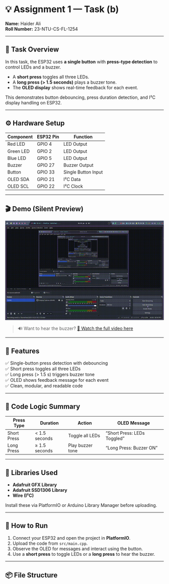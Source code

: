 # 💡 Assignment 1 — Task (b)

**Name:** Haider Ali  
**Roll Number:** 23-NTU-CS-FL-1254  

---

## 🧠 Task Overview

In this task, the ESP32 uses **a single button** with **press-type detection** to control LEDs and a buzzer.  
- A **short press** toggles all three LEDs.  
- A **long press (> 1.5 seconds)** plays a buzzer tone.  
- The **OLED display** shows real-time feedback for each event.  

This demonstrates button debouncing, press duration detection, and I²C display handling on ESP32.

---

## ⚙️ Hardware Setup

| Component | ESP32 Pin | Function |
|------------|------------|-----------|
| Red LED | GPIO 4 | LED Output |
| Green LED | GPIO 2 | LED Output |
| Blue LED | GPIO 5 | LED Output |
| Buzzer | GPIO 27 | Buzzer Output |
| Button | GPIO 33 | Single Button Input |
| OLED SDA | GPIO 21 | I²C Data |
| OLED SCL | GPIO 22 | I²C Clock |

---

## 🎬 Demo (Silent Preview)

![Task B Demo GIF](demo/demoB.gif)

> 🔊 Want to hear the buzzer? [🎥 Watch the full video here](https://github.com/haider-ali-1254/Embedded_IOT/blob/master/assignment1-1254/Task%202%20-%20Short%20And%20Long%20Press/demo/demoB.mp4?raw=true)

---

## 🧩 Features

✅ Single-button press detection with debouncing  
✅ Short press toggles all three LEDs  
✅ Long press (> 1.5 s) triggers buzzer tone  
✅ OLED shows feedback message for each event  
✅ Clean, modular, and readable code  

---

## 🧾 Code Logic Summary

| Press Type | Duration | Action | OLED Message |
|-------------|-----------|---------|----------------|
| Short Press | < 1.5 seconds | Toggle all LEDs | “Short Press: LEDs Toggled” |
| Long Press | ≥ 1.5 seconds | Play buzzer tone | “Long Press: Buzzer ON” |

---

## 🧰 Libraries Used
- **Adafruit GFX Library**
- **Adafruit SSD1306 Library**
- **Wire (I²C)**

Install these via PlatformIO or Arduino Library Manager before uploading.

---

## 🚀 How to Run
1. Connect your ESP32 and open the project in **PlatformIO**.  
2. Upload the code from `src/main.cpp`.  
3. Observe the OLED for messages and interact using the button.  
4. Use a **short press** to toggle LEDs or a **long press** to hear the buzzer.

---

## 📦 File Structure


